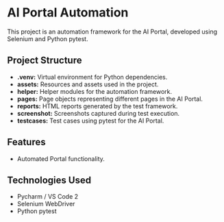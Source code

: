 # AI Portal Automation

This project is an automation framework for the AI Portal, developed using Selenium and Python pytest.

## Project Structure

- **.venv:** Virtual environment for Python dependencies.
- **assets:** Resources and assets used in the project.
- **helper:** Helper modules for the automation framework.
- **pages:** Page objects representing different pages in the AI Portal.
- **reports:** HTML reports generated by the test framework.
- **screenshot:** Screenshots captured during test execution.
- **testcases:** Test cases using pytest for the AI Portal.

## Features

- Automated Portal functionality.

## Technologies Used

- Pycharm / VS Code 2
- Selenium WebDriver
- Python pytest

